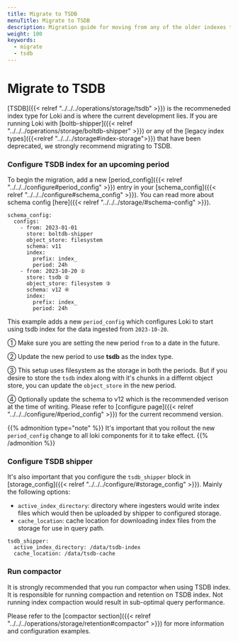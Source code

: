 ```yaml
---
title: Migrate to TSDB
menuTitle: Migrate to TSDB
description: Migration guide for moving from any of the older indexes to TSDB
weight: 100
keywords:
  - migrate
  - tsdb
---
```


# Migrate to TSDB

[TSDB]({{< relref "../../../operations/storage/tsdb" >}}) is the recommeneded index type for Loki and is where the current development lies.
If you are running Loki with [boltb-shipper]({{< relref "../../../operations/storage/boltdb-shipper" >}}) or any of the [legacy index types]({{<relref "../../../storage#index-storage">}}) that have been deprecated,
we strongly recommend migrating to TSDB.


### Configure TSDB index for an upcoming period

To begin the migration, add a new [period_config]({{< relref "../../../configure#period_config" >}}) entry in your [schema_config]({{< relref "../../../configure#schema_config" >}}).
You can read more about schema config [here]({{< relref "../../../storage/#schema-config" >}}).

```
schema_config:
  configs:
    - from: 2023-01-01
      store: boltdb-shipper
      object_store: filesystem
      schema: v11
      index:
        prefix: index_
        period: 24h
    - from: 2023-10-20 ①
      store: tsdb ②
      object_store: filesystem ③
      schema: v12 ④
      index:
        prefix: index_
        period: 24h
```

This example adds a new `period_config` which configures Loki to start using tsdb index for the data ingested from `2023-10-20`.

①  Make sure you are setting the new period `from` to a date in the future.

②  Update the new period to use **tsdb** as the index type.

③  This setup uses filesystem as the storage in both the periods. But if you desire to store the `tsdb` index along with it's chunks in a differnt object store, you can update the `object_store` in the new period.

④  Optionally update the schema to v12 which is the recommended verison at the time of writing. Please refer to [configure page]({{< relref "../../../configure/#period_config" >}}) for the current recommend version.

{{% admonition type="note" %}}
It's important that you rollout the new `period_config` change to all loki components for it to take effect.
{{% /admonition %}}

### Configure TSDB shipper

It's also important that you configure the `tsdb_shipper` block in [storage_config]({{< relref "../../../configure/#storage_config" >}}). Mainly the following options:
- `active_index_directory`: directory where ingesters would write index files which would then be uploaded by shipper to configured storage.
- `cache_location`: cache location for downloading index files from the storage for use in query path.

```
tsdb_shipper:
  active_index_directory: /data/tsdb-index
  cache_location: /data/tsdb-cache
```

### Run compactor

It is strongly recommended that you run compactor when using TSDB index. It is responsible for running compaction and retention on TSDB index.
Not running index compaction would result in sub-optimal query performance.

Please refer to the [compactor section]({{< relref "../../../operations/storage/retention#compactor" >}}) for more information and configuration examples.
